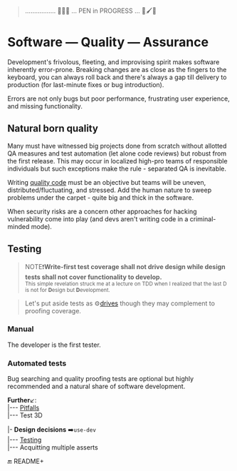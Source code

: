 > ................. 🚧🐝🚧 ... PEN in PROGRESS ... 🚧🖌️🚧 

# Software &mdash; Quality &mdash; Assurance

Development's frivolous, fleeting, and improvising spirit makes software inherently error-prone. Breaking changes are as close as the fingers to the keyboard, you can always roll back and there's always a gap till delivery to production (for last-minute fixes or bug introduction).

Errors are not only bugs but poor performance, frustrating user experience, and missing functionality.

## Natural born quality

Many must have witnessed big projects done from scratch without allotted QA measures and test automation (let alone code reviews) but robust from the first release. 
This may occur in localized high-pro teams of responsible individuals but such exceptions make the rule - separated QA is inevitable.

Writing [quality code](README+/code-quality.md) must be an objective but teams will be uneven, distributed/fluctuating, and stressed. Add the human nature to sweep problems under the carpet - quite big and thick in the software.

When security risks are a concern other approaches for hacking vulnerability come into play (and devs aren't writing code in a criminal-minded mode).

## Testing

> NOTE❗**Write-first test coverage shall not drive design while design tests shall not cover functionality to develop.**\
<sub>This simple revelation struck me at a lecture on TDD when I realized that the last D is not for **D**esign but **D**evelopment.</sub>

> Let's put aside tests as ⚙️[drives](../design/drive) though they may complement to proofing coverage.

### Manual

The developer is the first tester.

### Automated tests

Bug searching and quality proofing tests are optional but highly recommended and a natural share of software development. 

**Further**↙️:\
|--- [Pitfalls](README+/tests-pitfalls.md)\
|--- Test 3D

|- **Design decisions**&nbsp;➡️<code>use-dev</code>\
|--- [Testing](https://github.com/Kyriosity/use-dev/blob/main/README+/decisions/README+/testing)\
|--- Acquitting multiple asserts

:end: README+
